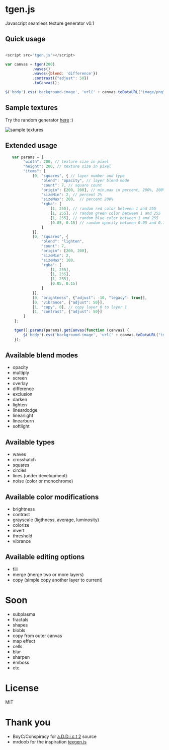 # tgen.js

Javascript seamless texture generator v0.1


## Quick usage

```javascript

<script src="tgen.js"></script>

var canvas = tgen(200)
            .waves()
            .waves({blend: 'difference'})
            .contrast({"adjust": 50})
            .toCanvas();

$('body').css('background-image', 'url(' + canvas.toDataURL("image/png") + ')');

```

## Sample textures

Try the random generator [here](http://schalk.hu/projects/tgen/) :)

![sample textures](http://schalk.hu/projects/tgen/samples.jpg)


## Extended usage

```javascript
   var params = {
        "width": 200, // texture size in pixel
        "height": 200, // texture size in pixel
        "items": [
            [0, "squares", { // layer number and type
                "blend": "opacity", // layer blend mode
                "count": 7, // square count
                "origin": [200, 200], // min,max in percent, 200%, 200%
                "sizeMin": 2, // percent 2%
                "sizeMax": 200,  // percent 200%
                "rgba": [
                    [1, 255], // random red color between 1 and 255
                    [1, 255], // random green color between 1 and 255
                    [1, 255], // random blue color between 1 and 255
                    [0.05, 0.15] // random opacity between 0.05 and 0.15
                ]
            }],
            [0, "squares", {
                "blend": "lighten",
                "count": 7,
                "origin": [200, 200],
                "sizeMin": 2,
                "sizeMax": 100,
                "rgba": [
                    [1, 255],
                    [1, 255],
                    [1, 255],
                    [0.05, 0.15]
                ]
            }],
            [0, "brightness", {"adjust": -10, "legacy": true}],
            [0, "vibrance", {"adjust": 50}],
            [1, "copy", 0], // copy layer 0 to layer 1
            [1, "contrast", {"adjust": 50}]
        ]
    };

    tgen().params(params).getCanvas(function (canvas) {
        $('body').css('background-image', 'url(' + canvas.toDataURL("image/png") + ')');
    });

```

## Available blend modes
* opacity
* multiply
* screen
* overlay
* difference
* exclusion
* darken
* lighten
* lineardodge
* linearlight
* linearburn
* softlight

## Available types
* waves
* crosshatch
* squares
* circles
* lines (under development)
* noise (color or monochrome)

## Available color modifications
* brightness
* contrast
* grayscale (ligthness, average, luminosity)
* colorize
* invert
* threshold
* vibrance

## Available editing options
* fill
* merge (merge two or more layers)
* copy (simple copy another layer to current)

# Soon
* subplasma
* fractals
* shapes
* blobls
* copy from outer canvas
* map effect
* cells
* blur
* sharpen
* emboss
* etc.

# License
MIT

# Thank you
* BoyC/Conspiracy for [a.D.D.i.c.t 2](http://conspiracy.hu/release/tool/addict2/) source
* mrdoob for the inspiration [texgen.js](https://github.com/mrdoob/texgen.js)
